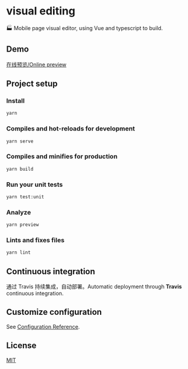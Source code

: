 # visual editing

:factory: Mobile page visual editor, using Vue and typescript to build.

## Demo

[在线预览/Online preview](https://typeofnan.me/visual-editing)

## Project setup

### Install

``` bash
yarn
```

### Compiles and hot-reloads for development

``` bash
yarn serve
```

### Compiles and minifies for production

``` bash
yarn build
```

### Run your unit tests

``` bash
yarn test:unit
```

### Analyze

``` bash
yarn preview
```

### Lints and fixes files

``` bash
yarn lint
```

## Continuous integration

通过 Travis 持续集成，自动部署。Automatic deployment through **Travis** continuous integration.

## Customize configuration
See [Configuration Reference](https://cli.vuejs.org/config/).

## License

[MIT](https://opensource.org/licenses/MIT)
